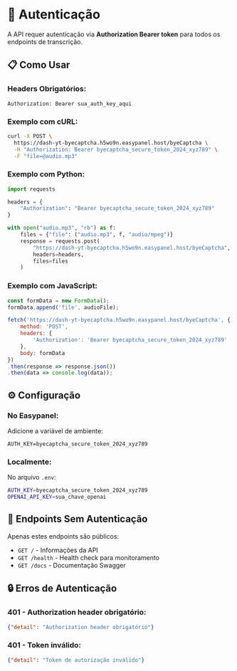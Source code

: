 # 🔐 Autenticação

A API requer autenticação via **Authorization Bearer token** para todos os endpoints de transcrição.

## 📋 Como Usar

### **Headers Obrigatórios:**
```
Authorization: Bearer sua_auth_key_aqui
```

### **Exemplo com cURL:**
```bash
curl -X POST \
  https://dash-yt-byecaptcha.h5wo9n.easypanel.host/byeCaptcha \
  -H "Authorization: Bearer byecaptcha_secure_token_2024_xyz789" \
  -F "file=@audio.mp3"
```

### **Exemplo com Python:**
```python
import requests

headers = {
    "Authorization": "Bearer byecaptcha_secure_token_2024_xyz789"
}

with open("audio.mp3", "rb") as f:
    files = {"file": ("audio.mp3", f, "audio/mpeg")}
    response = requests.post(
        "https://dash-yt-byecaptcha.h5wo9n.easypanel.host/byeCaptcha",
        headers=headers,
        files=files
    )
```

### **Exemplo com JavaScript:**
```javascript
const formData = new FormData();
formData.append('file', audioFile);

fetch('https://dash-yt-byecaptcha.h5wo9n.easypanel.host/byeCaptcha', {
    method: 'POST',
    headers: {
        'Authorization': 'Bearer byecaptcha_secure_token_2024_xyz789'
    },
    body: formData
})
.then(response => response.json())
.then(data => console.log(data));
```

## ⚙️ Configuração

### **No Easypanel:**
Adicione a variável de ambiente:
```
AUTH_KEY=byecaptcha_secure_token_2024_xyz789
```

### **Localmente:**
No arquivo `.env`:
```bash
AUTH_KEY=byecaptcha_secure_token_2024_xyz789
OPENAI_API_KEY=sua_chave_openai
```

## 🚫 Endpoints Sem Autenticação

Apenas estes endpoints são públicos:
- `GET /` - Informações da API
- `GET /health` - Health check para monitoramento
- `GET /docs` - Documentação Swagger

## 🔒 Erros de Autenticação

### **401 - Authorization header obrigatório:**
```json
{"detail": "Authorization header obrigatório"}
```

### **401 - Token inválido:**
```json
{"detail": "Token de autorização inválido"}
```

